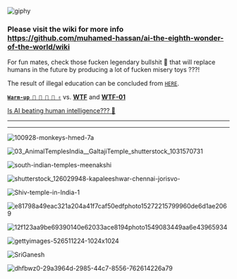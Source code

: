 ![giphy](https://github.com/muhamed-hassan/ai-the-eighth-wonder-of-the-world/assets/17825804/efc95ef1-629b-4d25-8ed5-611b4ba6166e)

### Please visit the wiki for more info https://github.com/muhamed-hassan/ai-the-eighth-wonder-of-the-world/wiki

For fun mates, check those fucken legendary bullshit 💩 that will replace humans in the future by producing a lot of fucken misery toys ???!

The result of illegal education can be concluded from [`HERE`](https://github.com/muhamed-hassan/production_deployment_syndrome/wiki#%D9%85%D8%AA%D9%84%D8%A7%D8%B2%D9%85%D8%A9-%D8%A7%D9%84%D9%85%D8%B9%D8%A7%D8%AF%D9%84%D8%A7%D8%AA-%D9%84%D8%AF%D9%83%D8%A7%D8%AA%D8%B1%D8%A9-%D8%A7%D9%84%D8%AC%D8%A7%D9%85%D8%B9%D8%A9----formulas-syndrome-of-university-professors).

[**`Warm-up 🤗 🥳 🧐 🙌 ✌`**](https://youtu.be/C8BP8K-ZuL0?si=HitcXVUid5nmAYIR) vs. [**WTF**](https://www.youtube.com/watch?v=9i94opWcYLE) and [**WTF-01**](https://www.youtube.com/watch?v=GLG08oT3HwM)

[Is AI beating human intelligence??? 🤔](https://www.youtube.com/watch?v=r5k0J42J5Fc)

***
***

![100928-monkeys-hmed-7a](https://github.com/muhamed-hassan/ai-the-eighth-wonder-of-the-world/assets/17825804/8c9ac51c-3695-42b0-b4be-ca5c2c6e2d1a)

![03_AnimalTemplesIndia__GaltajiTemple_shutterstock_1031570731](https://github.com/muhamed-hassan/ai-the-eighth-wonder-of-the-world/assets/17825804/7b251b16-2ae7-44b5-8a4a-5a0d8f6942ed)

![south-indian-temples-meenakshi](https://github.com/muhamed-hassan/ai-the-eighth-wonder-of-the-world/assets/17825804/ef0ba4a9-344e-4603-bfbe-e5f6d330d7f6)

![shutterstock_126029948-kapaleeshwar-chennai-jorisvo-](https://github.com/muhamed-hassan/ai-the-eighth-wonder-of-the-world/assets/17825804/e20f7ec1-cb6c-4621-b5c1-e31fae4103f3)

![Shiv-temple-in-India-1](https://github.com/muhamed-hassan/ai-the-eighth-wonder-of-the-world/assets/17825804/44c5c7d2-4755-4f62-80a3-92da1de150e0)

![e81798a49eac321a204a41f7caf50edfphoto15272215799960de6d1ae2069](https://github.com/muhamed-hassan/ai-the-eighth-wonder-of-the-world/assets/17825804/591d4a7a-bcc7-4721-89f4-b04125e90ab6)

![12f123aa9be69390140e62033ace8194photo1549083449aa6e43965934](https://github.com/muhamed-hassan/ai-the-eighth-wonder-of-the-world/assets/17825804/2a0f5507-a4d0-461e-a9d4-3ab4c448fe1c)

![gettyimages-526511224-1024x1024](https://github.com/muhamed-hassan/ai-the-eighth-wonder-of-the-world/assets/17825804/7994d2b8-1f48-4390-ad74-e436378ac99e)

![SriGanesh](https://github.com/muhamed-hassan/ai-the-eighth-wonder-of-the-world/assets/17825804/6bfa1f84-782f-44e9-b392-ab8f216dea71)

![dhfbwz0-29a3964d-2985-44c7-8556-762614226a79](https://github.com/muhamed-hassan/ai-the-eighth-wonder-of-the-world/assets/17825804/48d99b15-2e96-4ffe-aeec-d5a4cb396d7a)

